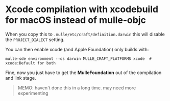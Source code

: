 # Xcode compilation with xcodebuild for macOS instead of mulle-objc

When you copy this to `.mulle/etc/craft/definition.darwin` this will disable
the `PROJECT_DIALECT` setting.

You can then enable xcode (and Apple Foundation) only builds with:

```
mulle-sde environment --os darwin MULLE_CRAFT_PLATFORMS xcode  # xcode:Default for both
```

Fine, now you just have to get the **MulleFoundation** out of the compilation
and link stage.

> MEMO: haven't done this in a long time. may need more experimenting